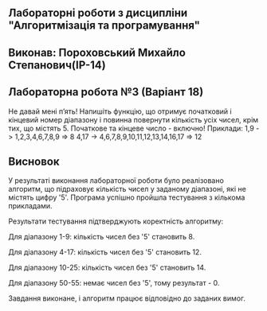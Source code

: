 ## Лабораторні роботи з дисципліни "Алгоритмізація та програмування"

## Виконав: Пороховський Михайло Степанович(ІР-14)
## Лабораторна робота №3 (Варіант 18)
Не давай мені п’ять!
Напишіть функцію, що отримує початковий і кінцевий номер діапазону і повинна повернути кількість усіх чисел, крім тих, що містять 5. Початкове та кінцеве число - включно!
Приклади:
1,9 -> 1,2,3,4,6,7,8,9 => 8
4,17 -> 4,6,7,8,9,10,11,12,13,14,16,17 => 12

## Висновок

У результаті виконання лабораторної роботи було реалізовано алгоритм, що підраховує кількість чисел у заданому діапазоні, які не містять цифру '5'. Програма успішно пройшла тестування з кількома прикладами.
 
Результати тестування підтверджують коректність алгоритму:

Для діапазону 1-9: кількість чисел без '5' становить 8.

Для діапазону 4-17: кількість чисел без '5' становить 12.

Для діапазону 10-25: кількість чисел без '5' становить 14.

Для діапазону 50-55: немає чисел без '5', тому результат - 0.

Завдання виконане, і алгоритм працює відповідно до заданих вимог.


